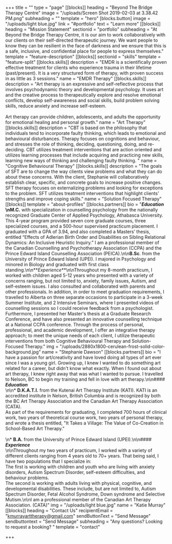 +++
title = ""
type = "page"
[[blocks]]
heading = "Beyond The Bridge Therapy Centre"
image = "/uploads/Screen Shot 2019-02-03 at 3.38.42 PM.png"
subheading = ""
template = "hero"
[blocks.button]
image = "/uploads/light blue.jpg"
link = "#portfolio"
text = "Learn more"
[[blocks]]
heading = "Mission Statement"
sectionid = "portfolio"
subheading = "At Beyond the Bridge Therapy Centre, it is our aim to work collaboratively with our clients on their self-directed therapeutic journey. We want people to know they can be resilient in the face of darkness and we ensure that this is a safe, inclusive, and confidential place for people to express themselves."
template = "feature-description"
[[blocks]]
sectionid = "skills"
template = "feature-split"
[[blocks.skills]]
description = "EMDR is a scientifically proven effective treatment for clients who experience trauma in their lifetime (past/present). It is a very structured form of therapy, with proven success in as little as 3 sessions."
name = "EMDR Therapy"
[[blocks.skills]]
description = "Art therapy is an expressive and self-reflective process that involves psychodynamic theory and developmental psychology. It uses art and the creative process to therapeutically explore and resolve emotional conflicts, develop self-awareness and social skills, build problem solving skills, reduce anxiety and increase self-esteem. <br/><br/> Art therapy can provide children, adolescents, and adults the opportunity for emotional healing and personal growth."
name = "Art Therapy"
[[blocks.skills]]
description = "CBT is based on the philosophy that individuals tend to incorporate faulty thinking, which leads to emotional and behavioural disturbances. Therapy focuses on cognitions and behaviour, and stresses the role of thinking, deciding, questioning, doing, and re-deciding. CBT utilizes treatment interventions that are action oriented and utilizes learning processes that include acquiring and practicing new skills, learning new ways of thinking and challenging faulty thinking. "
name = "Cognitive Behavioural Therapy"
[[blocks.skills]]
description = "The goals of SFT are to change the way clients view problems and what they can do about these concerns. With the client, Stephanie will collaboratively establish clear, specific, and concrete goals to increase positive changes. SFT therapy focuses on externalizing problems and looking for exceptions to the problem. SFT utilizes treatment interventions that highlight clients’ strengths and improve coping skills."
name = "Solution Focused Therapy"
[[blocks]]
template = "about-profiles"
[[blocks.partners]]
bio = "**_Education_  \nM.C.** with specialization in counselling psychology from the nationally recognized Graduate Center of Applied Psychology, Athabasca University. This 4-year program provided seven core graduate courses, three specialized courses, and a 500-hour supervised practicum placement. I graduated with a GPA of 3.94, and also completed a Masters’ thesis, entitled “Effects of Adlerian Birth Order and Disabilities on Sibling Relational Dynamics: An Inclusive Heuristic Inquiry.” I am a professional member of the Canadian Counselling and Psychotherapy Association (CCPA) and the Prince Edward Island Counselling Association (PEICA).\n\n**B.Sc**. from the University of Prince Edward Island (UPEI). I majored in Psychology and minored in Biology and graduated with first class standing.\n\n**_Experience_**\n\nThroughout my 8-month practicum, I worked with children aged 5-12 years who presented with a variety of concerns ranging, but not limited to, anxiety, family issues, Autism, and self-esteem issues. I also consulted and collaborated with parents and other professionals. In addition, in order to meet graduation requirements, I travelled to Alberta on three separate occasions to participate in a 3-week Summer Institute, and 2 Intensive Seminars, where I presented videos of counselling sessions so I could receive feedback from a psychologist. Furthermore, I presented her Master's thesis at a Graduate Research Conference, and have also presented an innovative counselling technique at a National CCPA conference. Through the process of personal, professional, and academic development, I offer an integrative therapy approach; to meet the unique needs of each client, I utilize therapeutic interventions from both Cognitive Behavioural Therapy and Solution-Focused Therapy."
img = "/uploads/2880x1800-cerulean-frost-solid-color-background.jpg"
name = "Stephanie Dawson"
[[blocks.partners]]
bio = "I have a passion for art/creativity and have loved doing all types of art ever since I was a young girl. Growing up, I knew I wanted to do something art related for a career, but didn't know what exactly. When I found out about art therapy, I knew right away that was what I wanted to pursue. I travelled to Nelson, BC to begin my training and fell in love with art therapy.\n\n#### **_Education_** _<br/>_\n\n* **D.K.A.T.I.** from the Kutenai Art Therapy Institute (KATI). KATI is an accredited institute in Nelson, British Columbia and is recognized by both the BC Art Therapy Association and the Canadian Art Therapy Association (CATA).<br/> As part of the requirements for graduating, I completed 700 hours of clinical work, two years of theoretical course work, two years of personal therapy, and wrote a thesis entitled, \"It Takes a Village: The Value of Co-Creation in School-Based Art Therapy.\" <br/> <br/>\n* **B.A.** from the University of Prince Edward Island (UPEI).\n\n#### **_Experience_** _<br/>_\n\nThroughout my two years of practicum, I worked with a variety of different clients ranging from 4 years old to 70+ years. That being said, I have two populations that I specialize in:<br/>The first is working with children and youth who are living with anxiety disorders, Autism Spectrum Disorder, self-esteem difficulties, and behaviour problems. <br/>The second is working with adults living with physical, cognitive, and developmental disabilities. These include, but are not limited to, Autism Spectrum Disorder, Fetal Alcohol Syndrome, Down syndrome and Selective Mutism.\n\nI am a professional member of the Canadian Art Therapy Association. (CATA)"
img = "/uploads/light blue.jpg"
name = "Katie Murray"
[[blocks]]
heading = "Contact Us"
recipientEmail = "kmurrayarttherapy@gmail.com"
sendButtonText = "Send Message"
sendbuttontext = "Send Message"
subheading = "Any questions? Looking to request a booking? "
template = "contact"

+++

